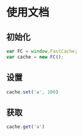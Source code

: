 # 使用文档

## 初始化

```js
var FC = window.FastCache;
var cache = new FC();
```

## 设置
```js
cache.set('a', 100)
```

## 获取
```js
cache.get('a')
```